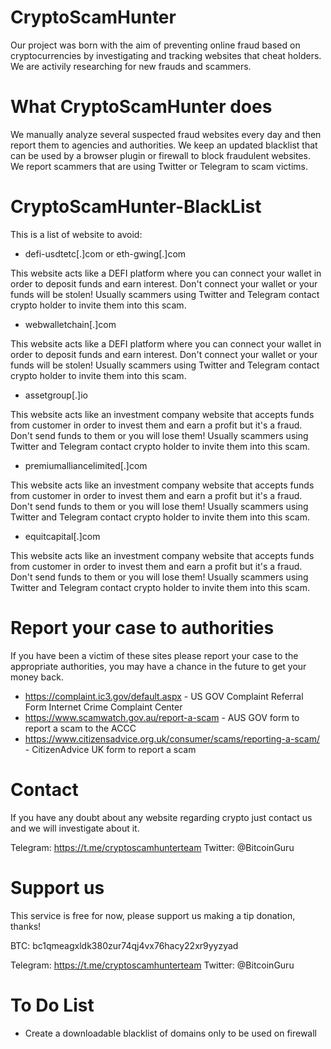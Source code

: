 # CryptoScamHunter
  
Our project was born with the aim of preventing online fraud based on cryptocurrencies by investigating and tracking websites that cheat holders.
We are activily researching for new frauds and scammers.

# What CryptoScamHunter does

We manually analyze several suspected fraud websites every day and then report them to agencies and authorities.
We keep an updated blacklist that can be used by a browser plugin or firewall to block fraudulent websites.
We report scammers that are using Twitter or Telegram to scam victims.

# CryptoScamHunter-BlackList

This is a list of website to avoid:

* defi-usdtetc[.]com or eth-gwing[.]com

This website acts like a DEFI platform where you can connect your wallet in order to deposit funds and earn interest. Don't connect your wallet or your funds will be stolen! Usually scammers using Twitter and Telegram contact crypto holder to invite them into this scam.


* webwalletchain[.]com

This website acts like a DEFI platform where you can connect your wallet in order to deposit funds and earn interest. Don't connect your wallet or your funds will be stolen! Usually scammers using Twitter and Telegram contact crypto holder to invite them into this scam.


* assetgroup[.]io

This website acts like an investment company website that accepts funds from customer in order to invest them and earn a profit but it's a fraud. Don't send funds to them or you will lose them!
Usually scammers using Twitter and Telegram contact crypto holder to invite them into this scam.


* premiumalliancelimited[.]com

This website acts like an investment company website that accepts funds from customer in order to invest them and earn a profit but it's a fraud. Don't send funds to them or you will lose them!
Usually scammers using Twitter and Telegram contact crypto holder to invite them into this scam.


* equitcapital[.]com

This website acts like an investment company website that accepts funds from customer in order to invest them and earn a profit but it's a fraud. Don't send funds to them or you will lose them!
Usually scammers using Twitter and Telegram contact crypto holder to invite them into this scam.

# Report your case to authorities
If you have been a victim of these sites please report your case to the appropriate authorities, you may have a chance in the future to get your money back.

* https://complaint.ic3.gov/default.aspx - US GOV Complaint Referral Form Internet Crime Complaint Center
* https://www.scamwatch.gov.au/report-a-scam - AUS GOV form to report a scam to the ACCC
* https://www.citizensadvice.org.uk/consumer/scams/reporting-a-scam/ - CitizenAdvice UK form to report a scam

# Contact
If you have any doubt about any website regarding crypto just contact us and we will investigate about it.

Telegram: https://t.me/cryptoscamhunterteam
Twitter: @BitcoinGuru

# Support us
This service is free for now, please support us making a tip donation, thanks!

BTC: bc1qmeagxldk380zur74qj4vx76hacy22xr9yyzyad

Telegram: https://t.me/cryptoscamhunterteam
Twitter: @BitcoinGuru

# To Do List

* Create a downloadable blacklist of domains only to be used on firewall
